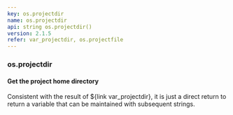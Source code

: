 ```yaml
---
key: os.projectdir
name: os.projectdir
api: string os.projectdir()
version: 2.1.5
refer: var_projectdir, os.projectfile
---
```


### os.projectdir

#### Get the project home directory

Consistent with the result of ${link var_projectdir}, it is just a direct return to return a variable that can be maintained with subsequent strings.
